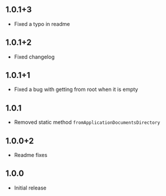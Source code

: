 ## 1.0.1+3

* Fixed a typo in readme

## 1.0.1+2

* Fixed changelog

## 1.0.1+1

* Fixed a bug with getting from root when it is empty

## 1.0.1

* Removed static method `fromApplicationDocumentsDirectory`

## 1.0.0+2

* Readme fixes

## 1.0.0

* Initial release
